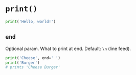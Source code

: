 # `print()`

```python
print('Hello, world!')
```

## `end`

Optional param. What to print at end. Default: `\n` (line feed).

```python
print('Cheese', end=' ')
print('Burger')
# prints 'Cheese Burger'
```
